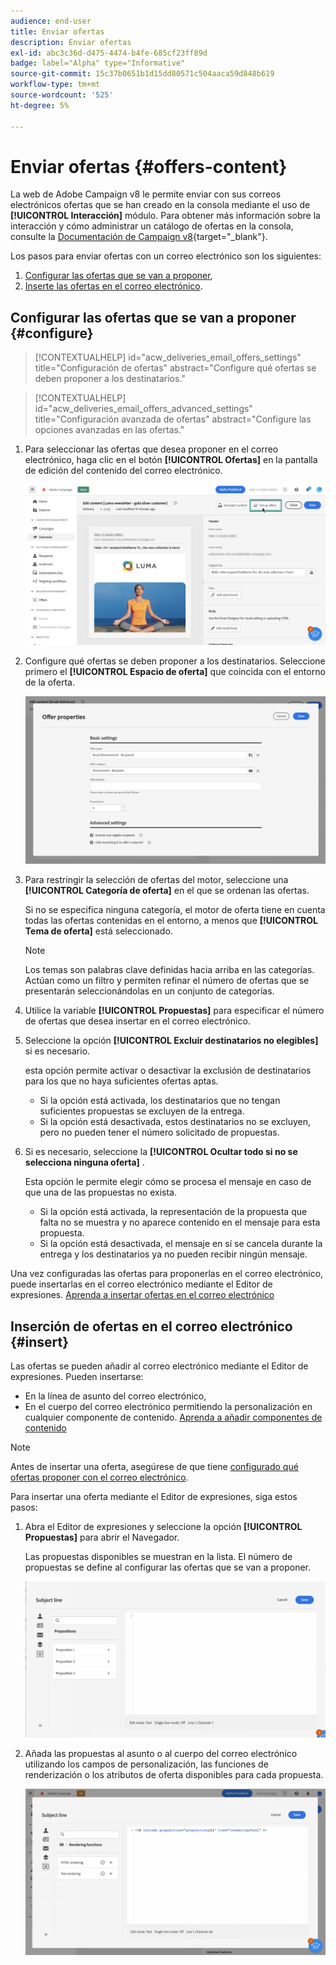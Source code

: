 ```yaml
---
audience: end-user
title: Enviar ofertas
description: Enviar ofertas
exl-id: abc3c36d-d475-4474-b4fe-685cf23ff89d
badge: label="Alpha" type="Informative"
source-git-commit: 15c37b0651b1d15dd80571c504aaca59d848b619
workflow-type: tm+mt
source-wordcount: '525'
ht-degree: 5%

---
```



# Enviar ofertas {#offers-content}

La web de Adobe Campaign v8 le permite enviar con sus correos electrónicos ofertas que se han creado en la consola mediante el uso de **[!UICONTROL Interacción]** módulo. Para obtener más información sobre la interacción y cómo administrar un catálogo de ofertas en la consola, consulte la [Documentación de Campaign v8](https://experienceleague.adobe.com/docs/campaign/campaign-v8/offers/interaction.html){target="_blank"}.

Los pasos para enviar ofertas con un correo electrónico son los siguientes:

1. [Configurar las ofertas que se van a proponer](#configure),
1. [Inserte las ofertas en el correo electrónico](#insert).

## Configurar las ofertas que se van a proponer {#configure}

>[!CONTEXTUALHELP]
>id="acw_deliveries_email_offers_settings"
>title="Configuración de ofertas"
>abstract="Configure qué ofertas se deben proponer a los destinatarios."

>[!CONTEXTUALHELP]
>id="acw_deliveries_email_offers_advanced_settings"
>title="Configuración avanzada de ofertas"
>abstract="Configure las opciones avanzadas en las ofertas."

1. Para seleccionar las ofertas que desea proponer en el correo electrónico, haga clic en el botón **[!UICONTROL Ofertas]** en la pantalla de edición del contenido del correo electrónico.

   ![](assets/setup-offers.png)

1. Configure qué ofertas se deben proponer a los destinatarios. Seleccione primero el **[!UICONTROL Espacio de oferta]** que coincida con el entorno de la oferta.

   ![](assets/create-content-offers.png)

1. Para restringir la selección de ofertas del motor, seleccione una **[!UICONTROL Categoría de oferta]** en el que se ordenan las ofertas.

   Si no se especifica ninguna categoría, el motor de oferta tiene en cuenta todas las ofertas contenidas en el entorno, a menos que **[!UICONTROL Tema de oferta]** está seleccionado.

   >[!NOTE]
   >
   >Los temas son palabras clave definidas hacia arriba en las categorías. Actúan como un filtro y permiten refinar el número de ofertas que se presentarán seleccionándolas en un conjunto de categorías.

1. Utilice la variable **[!UICONTROL Propuestas]** para especificar el número de ofertas que desea insertar en el correo electrónico.

1. Seleccione la opción **[!UICONTROL Excluir destinatarios no elegibles]** si es necesario.

   esta opción permite activar o desactivar la exclusión de destinatarios para los que no haya suficientes ofertas aptas.

   * Si la opción está activada, los destinatarios que no tengan suficientes propuestas se excluyen de la entrega.
   * Si la opción está desactivada, estos destinatarios no se excluyen, pero no pueden tener el número solicitado de propuestas.

1. Si es necesario, seleccione la **[!UICONTROL Ocultar todo si no se selecciona ninguna oferta]** .

   Esta opción le permite elegir cómo se procesa el mensaje en caso de que una de las propuestas no exista.

   * Si la opción está activada, la representación de la propuesta que falta no se muestra y no aparece contenido en el mensaje para esta propuesta.
   * Si la opción está desactivada, el mensaje en sí se cancela durante la entrega y los destinatarios ya no pueden recibir ningún mensaje.

Una vez configuradas las ofertas para proponerlas en el correo electrónico, puede insertarlas en el correo electrónico mediante el Editor de expresiones. [Aprenda a insertar ofertas en el correo electrónico](#insert)

## Inserción de ofertas en el correo electrónico {#insert}

Las ofertas se pueden añadir al correo electrónico mediante el Editor de expresiones. Pueden insertarse:

* En la línea de asunto del correo electrónico,
* En el cuerpo del correo electrónico permitiendo la personalización en cualquier componente de contenido. [Aprenda a añadir componentes de contenido](content-components.md)

>[!NOTE]
>
>Antes de insertar una oferta, asegúrese de que tiene [configurado qué ofertas proponer con el correo electrónico](#configure).

Para insertar una oferta mediante el Editor de expresiones, siga estos pasos:

1. Abra el Editor de expresiones y seleccione la opción **[!UICONTROL Propuestas]** para abrir el Navegador.

   Las propuestas disponibles se muestran en la lista. El número de propuestas se define al configurar las ofertas que se van a proponer.

   ![](assets/offer-insertion.png)

1. Añada las propuestas al asunto o al cuerpo del correo electrónico utilizando los campos de personalización, las funciones de renderización o los atributos de oferta disponibles para cada propuesta.

   ![](assets/offer-inserted.png)
